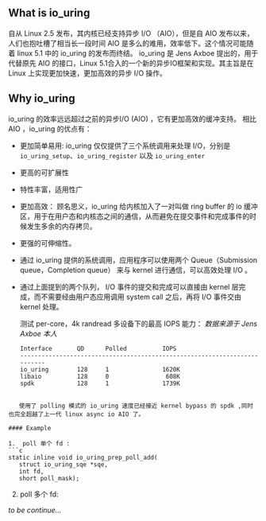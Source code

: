 ## What is io_uring

自从 Linux 2.5 发布，其内核已经支持异步 I/O （AIO），但是自 AIO 发布以来，人们也抱吐槽了相当长一段时间 AIO 是多么的难用，效率低下。这个情况可能随着 linux 5.1 中的 io_uring 的发布而终结。
io_uring 是 Jens Axboe 提出的，用于代替原先 AIO 的接口，Linux 5.1合入的一个新的异步IO框架和实现。其主旨是在 Linux 上实现更加快速，更加高效的异步 I/O 操作。

## Why io_uring

io_uring 的效率远远超过之前的异步I/O (AIO) ，它有更加高效的缓冲支持。
相比 AIO ，io_uring 的优点有：
* 更加简单易用: io_uring 仅仅提供了三个系统调用来处理  I/O，分别是 `io_uring_setup`、`io_uring_register` 以及 `io_uring_enter`
* 更高的可扩展性
* 特性丰富，适用性广
* 更加高效： 顾名思义，io_uring 给内核加入了一对叫做 ring buffer 的 io 缓冲区，用于在用户态和内核态之间的通信，从而避免在提交事件和完成事件的时候发生多余的内存拷贝。
* 更强的可伸缩性。
* 通过 io_uring 提供的系统调用，应用程序可以使用两个 Queue（Submission queue，Completion queue） 来与 kernel 进行通信，可以高效处理 I/O 。
* 通过上面提到的两个队列， I/O 事件的提交和完成可以直接由 kernel 层完成，而不需要经由用户态应用调用 system call 之后，再将 I/O 事件交由 kernel 处理。
    
    测试 per-core，4k randread 多设备下的最高 IOPS 能力：
    *数据来源于 Jens Axboe 本人*
   ```text
   Interface       QD      Polled          IOPS
   --------------------------------------------------------------------------
   io_uring        128     1               1620K
   libaio          128     0                608K
   spdk            128     1               1739K
 ``` 

    使用了 polling 模式的 io_uring 速度已经接近 kernel bypass 的 spdk ,同时也完全超越了上一代 linux async io AIO 了。

#### Example

1.  poll 单个 fd :
```c
static inline void io_uring_prep_poll_add(
    struct io_uring_sqe *sqe, 
    int fd, 
    short poll_mask);
```
2. poll 多个 fd:

*to be continue...*

